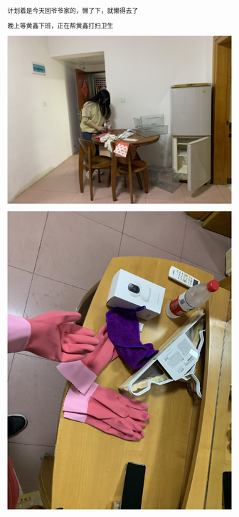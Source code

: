 计划着是今天回爷爷家的，懒了下，就懒得去了

晚上等黄鑫下班，正在帮黄鑫打扫卫生



![img](../img/10bc9c50eabfd2a4b08784f8aee699ca.jpg)

![img](../img/19b5b682e65f925a7aaf867bd98f81fb.jpg)